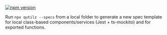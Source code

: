 [![npm version](https://d25lcipzij17d.cloudfront.net/badge.svg?id=js&type=6&v=0.1.6&x2=0)](https://www.npmjs.com/package/qutilz)

Run 
``npx qutilz --specs`` from a local folder to generate a new spec template for local class-based components/services 
(Jest + ts-mockito) and for exported functions.




